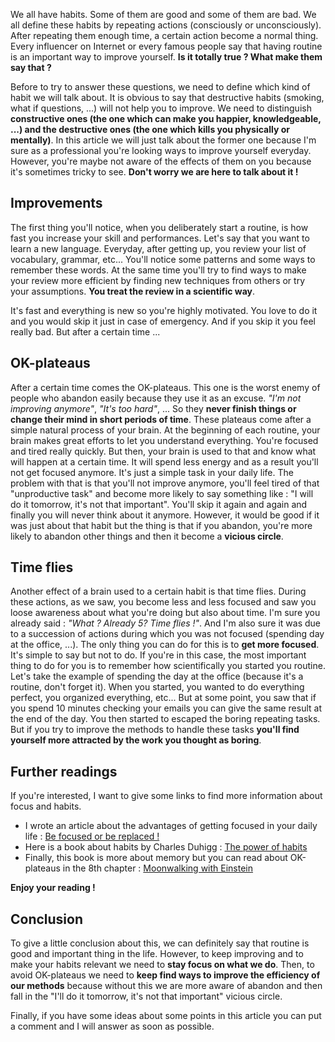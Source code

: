 We all have habits. Some of them are good and some of them are bad. We all define these habits by repeating actions (consciously or unconsciously). After repeating them enough time, a certain action become a normal thing. Every influencer on Internet or every famous people say that having routine is an important way to improve yourself. **Is it totally true ? What make them say that ?**

Before to try to answer these questions, we need to define which kind of habit we will talk about. It is obvious to say that destructive habits (smoking, what if questions, ...) will not help you to improve. We need to distinguish **constructive ones (the one which can make you happier, knowledgeable, ...) and the destructive ones (the one which kills you physically or mentally)**. In this article we will just talk about the former one because I'm sure as a professional you're looking ways to improve yourself everyday. However, you're maybe not aware of the effects of them on you because it's sometimes tricky to see. **Don't worry we are here to talk about it !**

## Improvements

The first thing you'll notice, when you deliberately start a routine, is how fast you increase your skill and performances. Let's say that you want to learn a new language. Everyday, after getting up, you review your list of vocabulary, grammar, etc... You'll notice some patterns and some ways to remember these words. At the same time you'll try to find ways to make your review more efficient by finding new techniques from others or try your assumptions. **You treat the review in a scientific way**.

It's fast and everything is new so you're highly motivated. You love to do it and you would skip it just in case of emergency. And if you skip it you feel really bad. But after a certain time ...

## OK-plateaus

After a certain time comes the OK-plateaus. This one is the worst enemy of people who abandon easily because they use it as an excuse. *"I'm not improving anymore"*, *"It's too hard"*, ... So they **never finish things or change their mind in short periods of time**. These plateaus come after a simple natural process of your brain. At the beginning of each routine, your brain makes great efforts to let you understand everything. You're focused and tired really quickly. But then, your brain is used to that and know what will happen at a certain time. It will spend less energy and as a result you'll not get focused anymore. It's just a simple task in your daily life. The problem with that is that you'll not improve anymore, you'll feel tired of that "unproductive task" and become more likely to say something like : "I will do it tomorrow, it's not that important". You'll skip it again and again and finally you will never think about it anymore. However, it would be good if it was just about that habit but the thing is that if you abandon, you're more likely to abandon other things and then it become a **vicious circle**.

## Time flies

Another effect of a brain used to a certain habit is that time flies. During these actions, as we saw, you become less and less focused and saw you loose awareness about what you're doing but also about time. I'm sure you already said : *"What ? Already 5? Time flies !"*. And I'm also sure it was due to a succession of actions during which you was not focused (spending day at the office, ...). The only thing you can do for this is to **get more focused**. It's simple to say but not to do. If you're in this case, the most important thing to do for you is to remember how scientifically you started you routine. Let's take the example of spending the day at the office (because it's a routine, don't forget it). When you started, you wanted to do everything perfect, you organized everything, etc... But at some point, you saw that if you spend 10 minutes checking your emails you can give the same result at the end of the day. You then started to escaped the boring repeating tasks. But if you try to improve the methods to handle these tasks **you'll find yourself more attracted by the work you thought as boring**.

## Further readings

If you're interested, I want to give some links to find more information about focus and habits.

- I wrote an article about the advantages of getting focused in your daily life : [Be focused or be replaced !](https://clement-jean.github.io/be-focused-or-be-replaced!/)
- Here is a book about habits by Charles Duhigg : [The power of habits](https://www.amazon.com/Power-Habit-What-Life-Business/dp/081298160X)
- Finally, this book is more about memory but you can read about OK-plateaus in the 8th chapter : [Moonwalking with Einstein](https://www.amazon.com/Moonwalking-Einstein-Science-Remembering-Everything/dp/B00761HHW0/ref=sr_1_1?s=books&ie=UTF8&qid=1515205298&sr=1-1&keywords=moonwalking+with+einstein)

**Enjoy your reading !**

## Conclusion

To give a little conclusion about this, we can definitely say that routine is good and important thing in the life. However, to keep improving and to make your habits relevant we need to **stay focus on what we do**. Then, to avoid OK-plateaus we need to **keep find ways to improve the efficiency of our methods** because without this we are more aware of abandon and then fall in the "I'll do it tomorrow, it's not that important" vicious circle.

Finally, if you have some ideas about some points in this article you can put a comment and I will answer as soon as possible.
